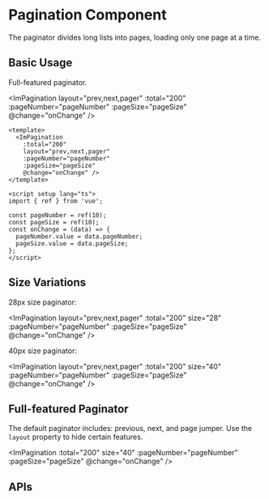 # Pagination Component

The paginator divides long lists into pages, loading only one page at a time.

## Basic Usage

Full-featured paginator.

<ImPagination
  layout="prev,next,pager"
  :total="200"
  :pageNumber="pageNumber"
  :pageSize="pageSize"
  @change="onChange" />

<script setup>
import { ref } from 'vue';

const pageNumber = ref(1);
const pageSize = ref(30);

const onChange = (data) => {
  console.log(data);
  pageNumber.value = data.pageNumber;
  pageSize.value = data.pageSize;
};
</script>

```vue
<template>
  <ImPagination
    :total="200"
    layout="prev,next,pager"
    :pageNumber="pageNumber"
    :pageSize="pageSize"
    @change="onChange" />
</template>

<script setup lang="ts">
import { ref } from 'vue';

const pageNumber = ref(10);
const pageSize = ref(10);
const onChange = (data) => {
  pageNumber.value = data.pageNumber;
  pageSize.value = data.pageSize;
};
</script>
```

## Size Variations

28px size paginator:

<ImPagination
  layout="prev,next,pager"
  :total="200"
  size="28"
  :pageNumber="pageNumber"
  :pageSize="pageSize"
  @change="onChange" />

40px size paginator:

<ImPagination
  layout="prev,next,pager"
  :total="200"
  size="40"
  :pageNumber="pageNumber"
  :pageSize="pageSize"
  @change="onChange" />

## Full-featured Paginator

The default paginator includes: previous, next, and page jumper. Use the `layout` property to hide certain features.

<ImPagination
  :total="200"
  size="40"
  :pageNumber="pageNumber"
  :pageSize="pageSize"
  @change="onChange" />

## APIs